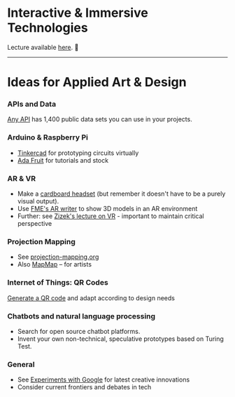 # Interactive & Immersive Technologies #

Lecture available [here](https://docs.google.com/presentation/d/e/2PACX-1vQVX05Lh8KP_9pjasc1EIEyx1MXtqt_-vRoy710sL8yAo0aGuL-7QHiFvr-qfCLnw0s-mCthGHHKHFL/pub?start=false&loop=false&delayms=60000&slide=id.p). :eyes:

---

# Ideas for Applied Art & Design #

### APIs and Data ###
[Any API](https://any-api.com/) has 1,400 public data sets you can use in your projects.

### Arduino & Raspberry Pi ###
- [Tinkercad](https://www.tinkercad.com/circuits) for prototyping circuits virtually
- [Ada Fruit](https://www.adafruit.com/) for tutorials and stock

### AR & VR ###
- Make a [cardboard headset](https://www.youtube.com/watch?v=8qNmRi-gNqE) (but remember it doesn't have to be a purely visual output).
- Use [FME's AR writer](https://www.safe.com/integrate/fme-augmented-reality-ar/) to show 3D models in an AR environment
- Further: see [Zizek's lecture on VR](https://www.youtube.com/watch?v=RnTQhIRcrno) - important to maintain critical perspective

### Projection Mapping ###
- See [projection-mapping.org](project-mapping.org/learn)
- Also [MapMap](https://mapmapteam.github.io/) – for artists

### Internet of Things: QR Codes ###
[Generate a QR code](https://www.qrcode-monkey.com/) and adapt according to design needs

### Chatbots and natural language processing ###
- Search for open source chatbot platforms.
- Invent your own non-technical, speculative prototypes based on Turing Test.

### General ###
- See [Experiments with Google](https://experiments.withgoogle.com) for latest creative innovations
- Consider current frontiers and debates in tech
